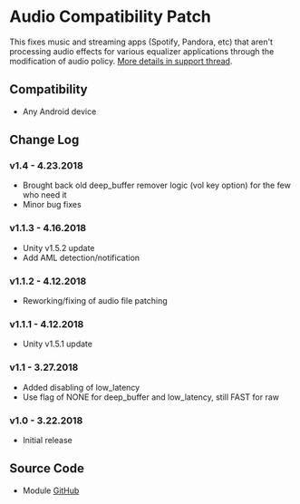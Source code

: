 # Audio Compatibility Patch
This fixes music and streaming apps (Spotify, Pandora, etc) that aren't processing audio effects for various equalizer applications through the modification of audio policy. [More details in support thread](https://forum.xda-developers.com/apps/magisk/module-universal-deepbuffer-remover-t3577067).

## Compatibility
* Any Android device

## Change Log
### v1.4 - 4.23.2018
* Brought back old deep_buffer remover logic (vol key option) for the few who need it
* Minor bug fixes

### v1.1.3 - 4.16.2018
* Unity v1.5.2 update
* Add AML detection/notification

### v1.1.2 - 4.12.2018
* Reworking/fixing of audio file patching

### v1.1.1 - 4.12.2018
* Unity v1.5.1 update

### v1.1 - 3.27.2018
* Added disabling of low_latency
* Use flag of NONE for deep_buffer and low_latency, still FAST for raw

### v1.0 - 3.22.2018
* Initial release

## Source Code
* Module [GitHub](https://github.com/therealahrion/Audio-Compatibility-Patch)
